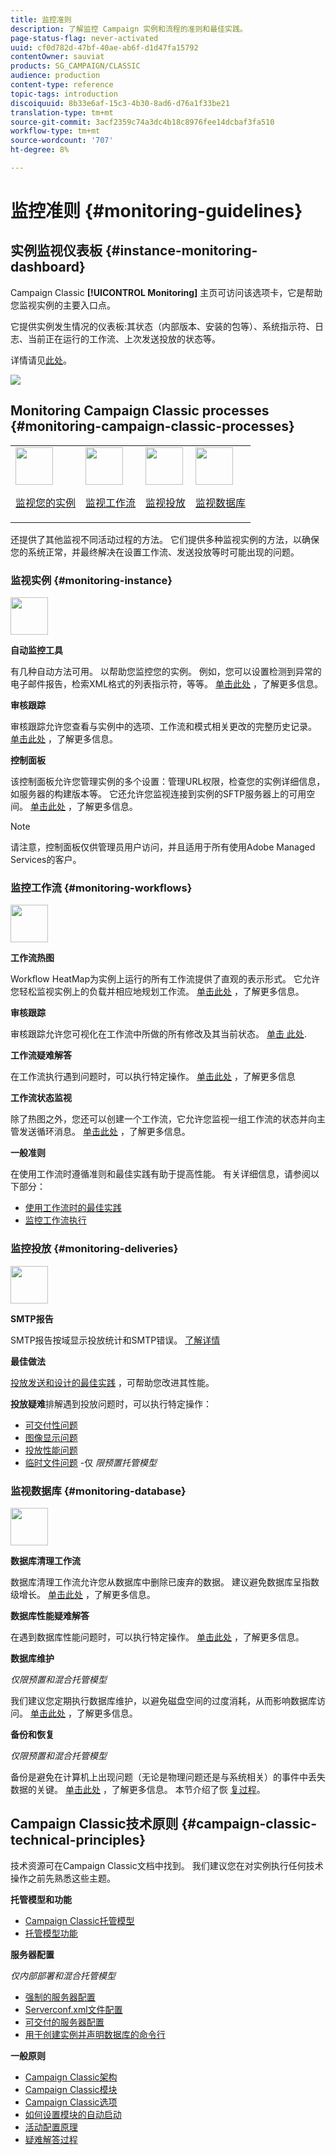 ```yaml
---
title: 监控准则
description: 了解监控 Campaign 实例和流程的准则和最佳实践。
page-status-flag: never-activated
uuid: cf0d782d-47bf-40ae-ab6f-d1d47fa15792
contentOwner: sauviat
products: SG_CAMPAIGN/CLASSIC
audience: production
content-type: reference
topic-tags: introduction
discoiquuid: 8b33e6af-15c3-4b30-8ad6-d76a1f33be21
translation-type: tm+mt
source-git-commit: 3acf2359c74a3dc4b18c8976fee14dcbaf3fa510
workflow-type: tm+mt
source-wordcount: '707'
ht-degree: 8%

---
```



# 监控准则 {#monitoring-guidelines}

## 实例监视仪表板 {#instance-monitoring-dashboard}

Campaign Classic **[!UICONTROL Monitoring]** 主页可访问该选项卡，它是帮助您监视实例的主要入口点。

它提供实例发生情况的仪表板:其状态（内部版本、安装的包等）、系统指示符、日志、当前正在运行的工作流、上次发送投放的状态等。

详情请见[此处](../../production/using/monitoring-processes.md)。

![](assets/monitoring_tab.png)

## Monitoring Campaign Classic processes {#monitoring-campaign-classic-processes}

<table>
<tr><td><img src="assets/do-not-localize/icon_system.svg" width="60px"><p><a href="#monitoring-instance">监视您的实例</a></p></td>
<td><img src="assets/do-not-localize/icon_workflows.svg" width="60px"><p><a href="#moniroting-workflows">监视工作流</a></p></td>
<td><img src="assets/do-not-localize/icon_send.svg" width="60px"><p><a href="#monitoring-deliveries">监视投放</a></p></td>
<td><img src="assets/do-not-localize/icon_database.svg" width="60px"><p><a href="#monitoring-database">监视数据库</a></p></td></tr>
</table>

还提供了其他监视不同活动过程的方法。 它们提供多种监视实例的方法，以确保您的系统正常，并最终解决在设置工作流、发送投放等时可能出现的问题。

### 监视实例 {#monitoring-instance}

<img src="assets/do-not-localize/icon_system.svg" width="60px">

**自动监控工具**

有几种自动方法可用。 以帮助您监控您的实例。 例如，您可以设置检测到异常的电子邮件报告，检索XML格式的列表指示符，等等。 [单击此处](../../production/using/monitoring-processes.md#automatic-monitoring) ，了解更多信息。

**审核跟踪**

审核跟踪允许您查看与实例中的选项、工作流和模式相关更改的完整历史记录。 [单击此处](../../production/using/audit-trail.md) ，了解更多信息。

**控制面板**

该控制面板允许您管理实例的多个设置：管理URL权限，检查您的实例详细信息，如服务器的构建版本等。 它还允许您监视连接到实例的SFTP服务器上的可用空间。 [单击此处](https://docs.adobe.com/content/help/zh-Hans/control-panel/using/control-panel-home.html) ，了解更多信息。

>[!NOTE]
>
>请注意，控制面板仅供管理员用户访问，并且适用于所有使用Adobe Managed Services的客户。

### 监控工作流 {#monitoring-workflows}

<img src="assets/do-not-localize/icon_workflows.svg" width="60px">

**工作流热图**

Workflow HeatMap为实例上运行的所有工作流提供了直观的表示形式。 它允许您轻松监视实例上的负载并相应地规划工作流。 [单击此处](../../workflow/using/heatmap.md) ，了解更多信息。

**审核跟踪**

审核跟踪允许您可视化在工作流中所做的所有修改及其当前状态。 [单击 此处](../../production/using/audit-trail.md).

**工作流疑难解答**

在工作流执行遇到问题时，可以执行特定操作。 [单击此处](../../production/using/workflow-execution.md) ，了解更多信息

**工作流状态监视**

除了热图之外，您还可以创建一个工作流，它允许您监视一组工作流的状态并向主管发送循环消息。 [单击此处](../../workflow/using/supervising-workflows.md) ，了解更多信息。

**一般准则**

在使用工作流时遵循准则和最佳实践有助于提高性能。 有关详细信息，请参阅以下部分：
* [使用工作流时的最佳实践](../../workflow/using/workflow-best-practices.md)
* [监控工作流执行](../../workflow/using/monitoring-workflow-execution.md)

### 监控投放 {#monitoring-deliveries}

<img src="assets/do-not-localize/icon_send.svg" width="60px">

**SMTP报告**

SMTP报告按域显示投放统计和SMTP错误。 [了解详情](../../production/using/monitoring-processes.md)

**最佳做法**

[投放发送和设计的最佳实践](../../delivery/using/delivery-best-practices.md) ，可帮助您改进其性能。

**投放疑难**&#x200B;排解遇到投放问题时，可以执行特定操作：
* [可交付性问题](../../production/using/performance-and-throughput-issues.md#deliverability_issues)
* [图像显示问题](../../production/using/image-display-issues.md)
* [投放性能问题](../../delivery/using/monitoring-a-delivery.md#performance_issues)
* [临时文件问题](../../production/using/temporary-files.md) -仅 *限预置托管模型*

### 监视数据库 {#monitoring-database}

<img src="assets/do-not-localize/icon_database.svg" width="60px">

**数据库清理工作流**

数据库清理工作流允许您从数据库中删除已废弃的数据。 建议避免数据库呈指数级增长。 [单击此处](../../production/using/database-cleanup-workflow.md) ，了解更多信息。

**数据库性能疑难解答**

在遇到数据库性能问题时，可以执行特定操作。 [单击此处](../../production/using/database-performances.md) ，了解更多信息。

**数据库维护**

*仅限预置和混合托管模型*

我们建议您定期执行数据库维护，以避免磁盘空间的过度消耗，从而影响数据库访问。 [单击此处](../../production/using/recommendations.md) ，了解更多信息。

**备份和恢复**

*仅限预置和混合托管模型*

备份是避免在计算机上出现问题（无论是物理问题还是与系统相关）的事件中丢失数据的关键。 [单击此处](../../production/using/backup.md) ，了解更多信息。 本节介绍了恢 [复过程](../../production/using/restoration.md)。

## Campaign Classic技术原则 {#campaign-classic-technical-principles}

技术资源可在Campaign Classic文档中找到。 我们建议您在对实例执行任何技术操作之前先熟悉这些主题。

**托管模型和功能**

* [Campaign Classic托管模型](../../installation/using/hosting-models.md)
* [托管模型功能](../../installation/using/capability-matrix.md)

**服务器配置**

*仅内部部署和混合托管模型*

* [强制的服务器配置](../../installation/using/campaign-server-configuration.md)
* [Serverconf.xml文件配置](../../installation/using/the-server-configuration-file.md)
* [可交付的服务器配置](../../installation/using/email-deliverability.md)
* [用于创建实例并声明数据库的命令行](../../installation/using/command-lines.md)

**一般原则**

* [Campaign Classic架构](../../production/using/general-architecture.md)
* [Campaign Classic模块](../../production/using/operating-principle.md)
* [Campaign Classic选项](../../installation/using/configuring-campaign-options.md)
* [如何设置模块的自动启动](../../production/using/administration.md)
* [活动配置原理](../../production/using/configuration-principle.md)
* [疑难解答过程](../../production/using/performance-and-throughput-issues.md)

